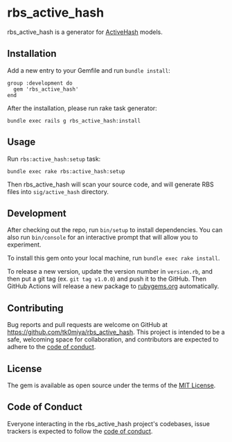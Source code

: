 # rbs_active_hash

rbs_active_hash is a generator for [ActiveHash](https://github.com/active-hash/active_hash/) models.

## Installation

Add a new entry to your Gemfile and run `bundle install`:

    group :development do
      gem 'rbs_active_hash'
    end

After the installation, please run rake task generator:

    bundle exec rails g rbs_active_hash:install

## Usage

Run `rbs:active_hash:setup` task:

    bundle exec rake rbs:active_hash:setup

Then rbs_active_hash will scan your source code, and will generate RBS files into
`sig/active_hash` directory.

## Development

After checking out the repo, run `bin/setup` to install dependencies. You can also
run `bin/console` for an interactive prompt that will allow you to experiment.

To install this gem onto your local machine, run `bundle exec rake install`.

To release a new version, update the version number in `version.rb`, and then put
a git tag (ex. `git tag v1.0.0`) and push it to the GitHub.  Then GitHub Actions
will release a new package to [rubygems.org](https://rubygems.org) automatically.

## Contributing

Bug reports and pull requests are welcome on GitHub at https://github.com/tk0miya/rbs_active_hash.
This project is intended to be a safe, welcoming space for collaboration, and contributors are
expected to adhere to the [code of conduct](https://github.com/[USERNAME]/rbs_active_hash/blob/main/CODE_OF_CONDUCT.md).

## License

The gem is available as open source under the terms of the [MIT License](https://opensource.org/licenses/MIT).

## Code of Conduct

Everyone interacting in the rbs_active_hash project's codebases, issue trackers is expected to
follow the [code of conduct](https://github.com/tk0miya/rbs_active_hash/blob/main/CODE_OF_CONDUCT.md).
